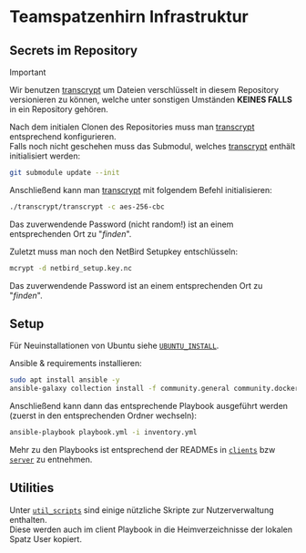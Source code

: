 [transcrypt]: https://github.com/elasticdog/transcrypt

# Teamspatzenhirn Infrastruktur

## Secrets im Repository

> [!IMPORTANT]
> Wir benutzen [transcrypt](https://github.com/elasticdog/transcrypt) um Dateien verschlüsselt in diesem Repository versionieren zu können, welche unter sonstigen Umständen **KEINES FALLS** in ein Repository gehören.

Nach dem initialen Clonen des Repositories muss man [transcrypt] entsprechend konfigurieren. \
Falls noch nicht geschehen muss das Submodul, welches [transcrypt] enthält initialisiert werden:
```bash
git submodule update --init
```

Anschließend kann man [transcrypt] mit folgendem Befehl initialisieren:
```bash
./transcrypt/transcrypt -c aes-256-cbc
```
Das zuverwendende Password (nicht random!) ist an einem entsprechenden Ort zu "_finden_".

Zuletzt muss man noch den NetBird Setupkey entschlüsseln:
```bash
mcrypt -d netbird_setup.key.nc
```
Das zuverwendende Password ist an einem entsprechenden Ort zu "_finden_".

## Setup

Für Neuinstallationen von Ubuntu siehe [`UBUNTU_INSTALL`](UBUNTU_INSTALL.md).

Ansible & requirements installieren:
```bash
sudo apt install ansible -y
ansible-galaxy collection install -f community.general community.docker dominion_solutions.netbird
```

Anschließend kann dann das entsprechende Playbook ausgeführt werden (zuerst in den entsprechenden Ordner wechseln):
```bash
ansible-playbook playbook.yml -i inventory.yml
```

Mehr zu den Playbooks ist entsprechend der READMEs in [`clients`](clients/) bzw [`server`](server/) zu entnehmen.

## Utilities

Unter [`util_scripts`](util_scripts/) sind einige nützliche Skripte zur Nutzerverwaltung enthalten. \
Diese werden auch im client Playbook in die Heimverzeichnisse der lokalen Spatz User kopiert.
